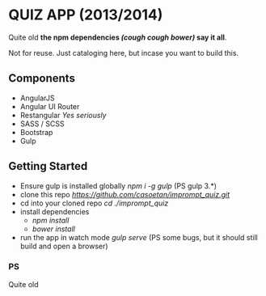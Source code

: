 # QUIZ APP (2013/2014)

Quite old __the npm dependencies _(cough cough bower)_ say it all__.

Not for reuse. Just cataloging here, but incase you want to build this.

## Components

- AngularJS
- Angular UI Router
- Restangular _Yes seriously_
- SASS / SCSS
- Bootstrap
- Gulp

## Getting Started

- Ensure gulp is installed globally _npm i -g gulp_ (PS gulp 3.*)
- clone this repo _https://github.com/casoetan/imprompt_quiz.git_
- cd into your cloned repo _cd ./imprompt_quiz_
- install dependencies
    - _npm install_
    - _bower install_
- run the app in watch mode _gulp serve_ (PS some bugs, but it should still build and open a browser)


### PS
Quite old

